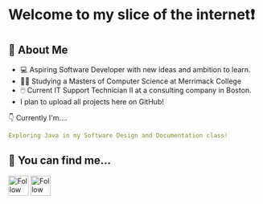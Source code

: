 <!---
schebook/schebook is a ✨ special ✨ repository because its `README.md` (this file) appears on your GitHub profile.
You can click the Preview link to take a look at your changes.
--->

<h1> Welcome to my slice of the internet❗</h1>

## :book: About Me

- 💻 Aspiring Software Developer with new ideas and ambition to learn.
- 👨‍🎓 Studying a Masters of Computer Science at Merrimack College
- 🖱️ Current IT Support Technician II at a consulting company in Boston.
- I plan to upload all projects here on GitHub!

👇 Currently I'm....
```yaml
Exploring Java in my Software Design and Documentation class!
```

## 📧 You can find me...
[<img src="https://raw.githubusercontent.com/Raymo111/Raymo111/master/socials/linkedin.png" height="40em" align="center" alt="Follow Samuel Chebook on LinkedIn" title="Follow Samuel Chebook on LinkedIn"/>](https://www.linkedin.com/in/samuel-chebook-4a8b13107/)
[<img src="https://raw.githubusercontent.com/Raymo111/Raymo111/master/socials/instagram.svg" height="40em" align="center" alt="Follow sam_chebook on Instagram" title="Follow sam_chebook on Instagram"/>](https://instagram.com/sam_chebook)
